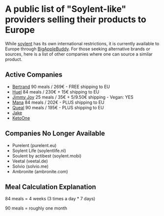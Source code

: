 # A public list of "Soylent-like" providers selling their products to Europe
While [soylent](http://www.soylent.com) has its own international restrictions, it is currently available to Europe through [BigAppleBuddy](https://www.bigapplebuddy.com/brands/soylent). For those seeking alternative brands or sources, here is a list of other companies where one can source a similar product.

## Active Companies
- [Bertrand](http://bertrand.bio/) 90 meals / 269€ - FREE shipping to EU
- [Huel](https://eu.huel.com/) 84 meals / 230€ + 15€ shipping to EU
- [Jimmy Joy](https://jimmyjoy.com/) 25 meals / 35€ + 5/9.50€ shipping - Vegan: YES
- [Mana](https://drink-mana.com/) 84 meals / 202€ - PLUS shipping to EU
- [Queal](https://queal.eu) 90 meals / 195€ - PLUS shipping to EU
- [Jake](jakeshake.eu)
- [KetoOne](ketoone.com)

## Companies No Longer Available
- Purelent (purelent.eu)
- Soylent Life (soylentlife.nl)
- Soulent by actibest (soylent.mobi)
- Veetal (veetal.de)
- Solvio (solvio.me)
- Ambronite (ambronite.com)

## Meal Calculation Explanation

84 meals = 4 weeks (3 times a day * 7 days)

90 meals = roughly one month
